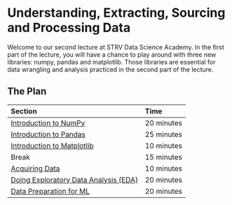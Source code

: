 # Understanding, Extracting, Sourcing and Processing Data

Welcome to our second lecture at STRV Data Science Academy. In the first part of the lecture, you will have a chance to
play around with three new libraries: numpy, pandas and matplotlib. Those libraries are essential for data wrangling and
analysis practiced in the second part of the lecture.

## The Plan

| Section                                               | Time       |
|:------------------------------------------------------|:-----------|
| [Introduction to NumPy](numpy_basics.ipynb)           | 20 minutes |
| [Introduction to Pandas](pandas_basics.ipynb)         | 25 minutes |
| [Introduction to Matplotlib](matplotlib_basics.ipynb) | 10 minutes |
| Break                                                 | 15 minutes |
| [Acquiring Data](acquiring_data.ipynb)                | 10 minutes |
| [Doing Exploratory Data Analysis (EDA)](eda.ipynb)    | 20 minutes |
| [Data Preparation for ML](data_preparation.ipynb)     | 20 minutes |

